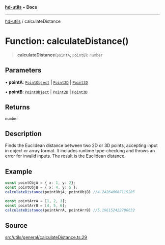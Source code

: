 [**hd-utils**](../README.md) • **Docs**

***

[hd-utils](../globals.md) / calculateDistance

# Function: calculateDistance()

> **calculateDistance**(`pointA`, `pointB`): `number`

## Parameters

• **pointA**: [`PointObject`](../interfaces/PointObject.md) \| [`Point2D`](../type-aliases/Point2D.md) \| [`Point3D`](../type-aliases/Point3D.md)

• **pointB**: [`PointObject`](../interfaces/PointObject.md) \| [`Point2D`](../type-aliases/Point2D.md) \| [`Point3D`](../type-aliases/Point3D.md)

## Returns

`number`

## Description

Finds the Euclidean distance between two 2D or 3D points, accepting input in object or array format. It includes runtime type-checking and throws an error for invalid inputs. The result is the Euclidean distance.

## Example

```ts
const pointObjA = { x: 1, y: 2};
const pointObjB = { x: 4, y: 5 };
calculateDistance(pointObjA, pointObjB) //4.242640687119285

const pointArrA = [1, 2, 3];
const pointArrB = [4, 5, 6];
calculateDistance(pointArrA, pointArrB) //5.196152422706632
```

## Source

[src/utils/general/calculateDistance.ts:29](https://github.com/AhmadHddad/h-utils/blob/5c76ff5de068cee019fc632d9da2e395721bb48f/src/utils/general/calculateDistance.ts#L29)
